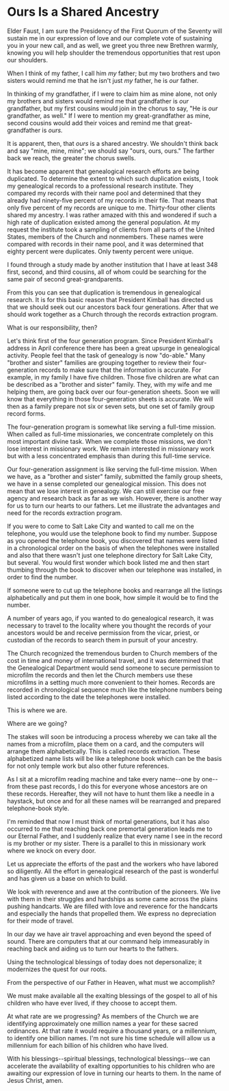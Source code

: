 # Ours Is a Shared Ancestry

Elder Faust, I am sure the Presidency of the First Quorum of the Seventy will
sustain me in our expression of love and our complete vote of sustaining you
in your new call, and as well, we greet you three new Brethren warmly, knowing
you will help shoulder the tremendous opportunities that rest upon our
shoulders.

When I think of my father, I call him _my_ father; but my two brothers and two
sisters would remind me that he isn't just _my_ father, he is _our_ father.

In thinking of my grandfather, if I were to claim him as mine alone, not only
my brothers and sisters would remind me that grandfather is _our_ grandfather,
but my first cousins would join in the chorus to say, "He is _our_
grandfather, as well." If I were to mention my great-grandfather as mine,
second cousins would add their voices and remind me that great-grandfather is
_ours._

It is apparent, then, that _ours_ is a shared ancestry. We shouldn't think
back and say "mine, mine, mine"; we should say "ours, ours, ours." The farther
back we reach, the greater the chorus swells.

It has become apparent that genealogical research efforts are being
duplicated. To determine the extent to which such duplication exists, I took
my genealogical records to a professional research institute. They compared my
records with their name pool and determined that they already had ninety-five
percent of my records in their file. That means that only five percent of my
records are unique to me. Thirty-four other clients shared my ancestry. I was
rather amazed with this and wondered if such a high rate of duplication
existed among the general population. At my request the institute took a
sampling of clients from all parts of the United States, members of the Church
and nonmembers. These names were compared with records in their name pool, and
it was determined that eighty percent were duplicates. Only twenty percent
were unique.

I found through a study made by another institution that I have at least 348
first, second, and third cousins, all of whom could be searching for the same
pair of second great-grandparents.

From this you can see that duplication is tremendous in genealogical research.
It is for this basic reason that President Kimball has directed us that we
should seek out our ancestors back four generations. After that we should work
together as a Church through the records extraction program.

What is our responsibility, then?

Let's think first of the four generation program. Since President Kimball's
address in April conference there has been a great upsurge in genealogical
activity. People feel that the task of genealogy is now "do-able." Many
"brother and sister" families are grouping together to review their four-
generation records to make sure that the information is accurate. For example,
in my family I have five children. Those five children are what can be
described as a "brother and sister" family. They, with my wife and me helping
them, are going back over our four-generation sheets. Soon we will know that
everything in those four-generation sheets is accurate. We will then as a
family prepare not six or seven sets, but one set of family group record
forms.

The four-generation program is somewhat like serving a full-time mission. When
called as full-time missionaries, we concentrate completely on this most
important divine task. When we complete those missions, we don't lose interest
in missionary work. We remain interested in missionary work but with a less
concentrated emphasis than during this full-time service.

Our four-generation assignment is like serving the full-time mission. When we
have, as a "brother and sister" family, submitted the family group sheets, we
have in a sense completed our genealogical mission. This does not mean that we
lose interest in genealogy. We can still exercise our free agency and research
back as far as we wish. However, there is another way for us to turn our
hearts to our fathers. Let me illustrate the advantages and need for the
records extraction program.

If you were to come to Salt Lake City and wanted to call me on the telephone,
you would use the telephone book to find my number. Suppose as you opened the
telephone book, you discovered that names were listed in a chronological order
on the basis of when the telephones were installed and also that there wasn't
just one telephone directory for Salt Lake City, but several. You would first
wonder which book listed me and then start thumbing through the book to
discover when our telephone was installed, in order to find the number.

If someone were to cut up the telephone books and rearrange all the listings
alphabetically and put them in one book, how simple it would be to find the
number.

A number of years ago, if you wanted to do genealogical research, it was
necessary to travel to the locality where you thought the records of your
ancestors would be and receive permission from the vicar, priest, or custodian
of the records to search them in pursuit of your ancestry.

The Church recognized the tremendous burden to Church members of the cost in
time and money of international travel, and it was determined that the
Genealogical Department would send someone to secure permission to microfilm
the records and then let the Church members use these microfilms in a setting
much more convenient to their homes. Records are recorded in chronological
sequence much like the telephone numbers being listed according to the date
the telephones were installed.

This is where we are.

Where are we going?

The stakes will soon be introducing a process whereby we can take all the
names from a microfilm, place them on a card, and the computers will arrange
them alphabetically. This is called records extraction. These alphabetized
name lists will be like a telephone book which can be the basis for not only
temple work but also other future references.

As I sit at a microfilm reading machine and take every name--one by one--from
these past records, I do this for everyone whose ancestors are on these
records. Hereafter, they will not have to hunt them like a needle in a
haystack, but once and for all these names will be rearranged and prepared
telephone-book style.

I'm reminded that now I must think of mortal generations, but it has also
occurred to me that reaching back one premortal generation leads me to our
Eternal Father, and I suddenly realize that every name I see in the record is
my brother or my sister. There is a parallel to this in missionary work where
we knock on every door.

Let us appreciate the efforts of the past and the workers who have labored so
diligently. All the effort in genealogical research of the past is wonderful
and has given us a base on which to build.

We look with reverence and awe at the contribution of the pioneers. We live
with them in their struggles and hardships as some came across the plains
pushing handcarts. We are filled with love and reverence for the handcarts and
especially the hands that propelled them. We express no depreciation for their
mode of travel.

In our day we have air travel approaching and even beyond the speed of sound.
There are computers that at our command help immeasurably in reaching back and
aiding us to turn our hearts to the fathers.

Using the technological blessings of today does not depersonalize; it
modernizes the quest for our roots.

From the perspective of our Father in Heaven, what must we accomplish?

We must make available all the exalting blessings of the gospel to all of his
children who have ever lived, if they choose to accept them.

At what rate are we progressing? As members of the Church we are identifying
approximately one million names a year for these sacred ordinances. At that
rate it would require a thousand years, or a millennium, to identify one
billion names. I'm not sure his time schedule will allow us a millennium for
each billion of his children who have lived.

With his blessings--spiritual blessings, technological blessings--we can
accelerate the availability of exalting opportunities to his children who are
awaiting our expression of love in turning our hearts to them. In the name of
Jesus Christ, amen.

